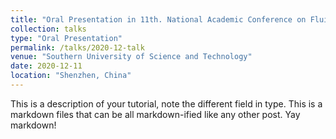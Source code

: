 ```yaml
---
title: "Oral Presentation in 11th. National Academic Conference on Fluid Mechanics"
collection: talks
type: "Oral Presentation"
permalink: /talks/2020-12-talk
venue: "Southern University of Science and Technology"
date: 2020-12-11
location: "Shenzhen, China"
---
```




This is a description of your tutorial, note the different field in type. This is a markdown files that can be all markdown-ified like any other post. Yay markdown!
